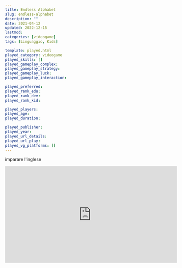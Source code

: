 ```yaml
---
title: Endless Alphabet
slug: endless-alphabet
description: ""
date: 2021-04-12
updated: 2022-12-15
lastmod: 
categories: [videogame]
tags: [Linguaggio, Kids]

template: played.html
played_category: videogame
played_skills: []
played_gameplay_complex: 
played_gameplay_strategy: 
played_gameplay_luck: 
played_gameplay_interaction: 

played_preferred: 
played_rank_edu: 
played_rank_dev: 
played_rank_kid: 

played_players: 
played_age: 
played_duration: 

played_publisher: 
played_year: 
played_url_details: 
played_url_play: 
played_vg_platforms: []
---
```


imparare l'inglese

<iframe width="560" height="315" src="https://www.youtube.com/embed/eYl0bLO26Ig" title="YouTube video player" frameborder="0" allow="accelerometer; autoplay; clipboard-write; encrypted-media; gyroscope; picture-in-picture" allowfullscreen></iframe>

